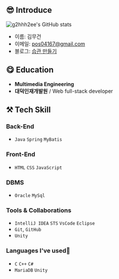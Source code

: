## 😎 Introduce
![g2hhh2ee's GitHub stats](https://github-readme-stats.vercel.app/api?username=KMGeon&count_private=true&include_all_commits=false&show_icons=true&theme=swift&hide=stars,issues&title_color=DBAEFF&width=50%)


  - 이름: 김무건
  - 이메일: [pos04167@gmail.com](pos04167@gmail.com)
  - 블로그: [습관 만들기](https://pos04167.tistory.com/)
  
## :yum: Education
  - **Multimedia Engineering**
  - **대덕인재개발원** / Web full-stack developer
  
  ## ⚒ Tech Skill
### Back-End
- `Java` `Spring` `MyBatis`

### Front-End
- `HTML` `CSS` `JavaScript`

### DBMS
- `Oracle` `MySql`


### Tools & Collaborations
- `IntelliJ IDEA` `STS` `VsCode` `Eclipse` 
- `Git`, `GitHub`
- `Unity`


### Languages ​​I've used:hatching_chick:
- `C` `C++` `C#`
-  `MariaDB` `Unity`
<div> 
